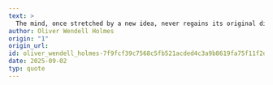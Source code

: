 ```yaml
---
text: >
  The mind, once stretched by a new idea, never regains its original dimensions.
author: Oliver Wendell Holmes
origin: "1"
origin_url: 
id: oliver_wendell_holmes-7f9fcf39c7568c5fb521acded4c3a9b8619fa75f11f2d50b6605cedc04245bcb
date: 2025-09-02
typ: quote
---
```

